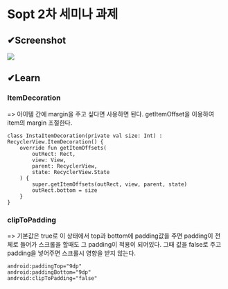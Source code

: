 # Sopt 2차 세미나 과제

✔Screenshot
---

<div>
<img src = "https://user-images.githubusercontent.com/37900920/81376409-78dd7280-913e-11ea-90e4-cde2b279c6e2.gif">
</div>

## ✔Learn

### ItemDecoration 

=> 아이템 간에 margin을 주고 싶다면 사용하면 된다. getItemOffset을 이용하여 item의 margin 조절한다.

    class InstaItemDecoration(private val size: Int) : RecyclerView.ItemDecoration() {
        override fun getItemOffsets(
            outRect: Rect,
            view: View,
            parent: RecyclerView,
            state: RecyclerView.State
        ) {
            super.getItemOffsets(outRect, view, parent, state)
            outRect.bottom = size
        }
    }

### clipToPadding 

=> 기본값은 true로 이 상태에서 top과 bottom에 padding값을 주면 padding이 전체로 들어가 스크롤을 할때도 그 padding이 적용이 되어있다. 그때 값을 false로 주고 padding을 넣어주면 스크롤시 영향을 받지 않는다.

    android:paddingTop="9dp"
    android:paddingBottom="9dp"
    android:clipToPadding="false"

